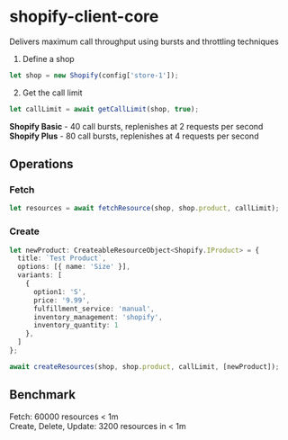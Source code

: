 # shopify-client-core

Delivers maximum call throughput using bursts and throttling techniques


1. Define a shop  
``` ts
let shop = new Shopify(config['store-1']);
```

2. Get the call limit  
``` ts
let callLimit = await getCallLimit(shop, true);
```  
**Shopify Basic** - 40 call bursts, replenishes at 2 requests per second  
**Shopify Plus** - 80 call bursts, replenishes at 4 requests per second  





## Operations

### Fetch
``` ts
let resources = await fetchResource(shop, shop.product, callLimit);
```

### Create
``` ts
let newProduct: CreateableResourceObject<Shopify.IProduct> = {
  title: `Test Product`,
  options: [{ name: 'Size' }],
  variants: [
    {
      option1: 'S',
      price: '9.99',
      fulfillment_service: 'manual',
      inventory_management: 'shopify',
      inventory_quantity: 1
    },
  ]
};

await createResources(shop, shop.product, callLimit, [newProduct]);
```


## Benchmark

Fetch: 60000 resources < 1m  
Create, Delete, Update: 3200 resources in < 1m

